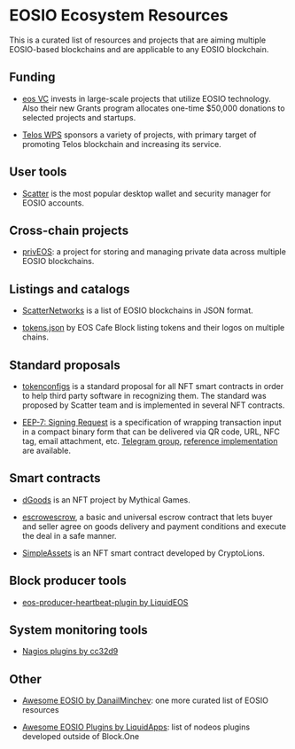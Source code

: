 # EOSIO Ecosystem Resources

This is a curated list of resources and projects that are aiming multiple EOSIO-based blockchains and are applicable to any EOSIO blockchain.

## Funding

* [eos VC](https://vc.eos.io/) invests in large-scale projects that utilize EOSIO technology. Also their new Grants program allocates one-time $50,000 donations to selected projects and startups.

* [Telos WPS](https://medium.com/telos-foundation/telos-user-guide-understanding-worker-proposals-ef5df8ee2a17) sponsors a variety of projects, with primary target of promoting Telos blockchain and increasing its service.

## User tools

* [Scatter](https://get-scatter.com/) is the most popular desktop wallet and security manager for EOSIO accounts.

## Cross-chain projects

* [privEOS](https://priveos.io/): a project for storing and managing private data across multiple EOSIO blockchains.

## Listings and catalogs

* [ScatterNetworks](https://github.com/GetScatter/ScatterNetworks) is a list of EOSIO blockchains in JSON format.

* [tokens.json](https://github.com/eoscafe/eos-airdrops/blob/master/tokens.json) by EOS Cafe Block listing tokens and their logos on multiple chains.

## Standard proposals

* [tokenconfigs](https://github.com/eosio-standards-wg/tokenconfigs) is a standard proposal for all NFT smart contracts in order to help third party software in recognizing them. The standard was proposed by Scatter team and is implemented in several NFT contracts.

* [EEP-7: Signing Request](https://github.com/eosio-eps/EEPs/blob/master/EEPS/eep-7.md) is a specification of wrapping transaction input in a compact binary form that can be delivered via QR code, URL, NFC tag, email attachment, etc. [Telegram group](https://t.me/eosio_signing_request), [reference implementation](https://github.com/greymass/eosio-signing-transport) are available.

## Smart contracts

* [dGoods](https://dgoods.org/) is an NFT project by Mythical Games.

* [escrowescrow](https://github.com/eos-geneva/escrowescrow), a basic and universal escrow contract that lets buyer and seller agree on goods delivery and payment conditions and execute the deal in a safe manner.

* [SimpleAssets](https://github.com/CryptoLions/SimpleAssets) is an NFT smart contract developed by CryptoLions.


## Block producer tools

* [eos-producer-heartbeat-plugin by LiquidEOS](https://github.com/LiquidEOS/eos-producer-heartbeat-plugin)

## System monitoring tools

* [Nagios plugins by cc32d9](https://github.com/cc32d9/eos-nagios-plugins)

## Other

* [Awesome EOSIO by DanailMinchev](https://github.com/DanailMinchev/awesome-eosio): one more curated list of EOSIO resources

* [Awesome EOSIO Plugins by LiquidApps](https://github.com/liquidapps-io/awesome-eosio-plugins): list of nodeos plugins developed outside of Block.One
